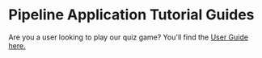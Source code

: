 # Pipeline Application Tutorial Guides 
Are you a user looking to play our quiz game? You'll find the [User Guide here.](https://christophernixon.github.io/DevOps-Pipeline-sweng/docs/user)